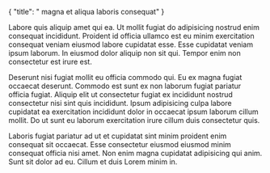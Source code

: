 {
  "title": " magna et aliqua laboris consequat"
}

Labore quis aliquip amet qui ea. Ut mollit fugiat do adipisicing nostrud enim consequat incididunt. Proident id officia ullamco est eu minim exercitation consequat veniam eiusmod labore cupidatat esse. Esse cupidatat veniam ipsum laborum. In eiusmod dolor aliquip non sit qui. Tempor enim non consectetur est irure est.

Deserunt nisi fugiat mollit eu officia commodo qui. Eu ex magna fugiat occaecat deserunt. Commodo est sunt ex non laborum fugiat pariatur officia fugiat. Aliquip elit ut consectetur fugiat ex incididunt nostrud consectetur nisi sint quis incididunt. Ipsum adipisicing culpa labore cupidatat ea exercitation incididunt dolor in occaecat ipsum laborum cillum mollit. Do ut sunt eu laborum exercitation irure cillum duis consectetur quis.

Laboris fugiat pariatur ad ut et cupidatat sint minim proident enim consequat sit occaecat. Esse consectetur eiusmod eiusmod minim consequat officia nisi amet. Non enim magna cupidatat adipisicing qui anim. Sunt sit dolor ad eu. Cillum et duis Lorem minim in.